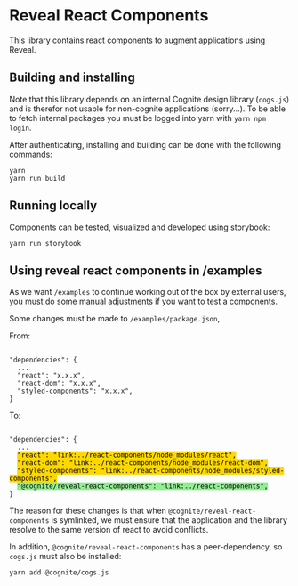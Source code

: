 # Reveal React Components
This library contains react components to augment applications using Reveal.

## Building and installing
Note that this library depends on an internal Cognite design library (`cogs.js`) and is therefor not usable for non-cognite applications (sorry...). 
To be able to fetch internal packages you must be logged into yarn with `yarn npm login`.

After authenticating, installing and building can be done with the following commands:

```
yarn
yarn run build
```

## Running locally
Components can be tested, visualized and developed using storybook:
```
yarn run storybook
```


## Using reveal react components in /examples
As we want `/examples` to continue working out of the box by external users, you must do some manual adjustments if you want to test a components.

Some changes must be made to `/examples/package.json`,

From:
<pre><code>
"dependencies": {
  ...
  "react": "x.x.x",
  "react-dom": "x.x.x",
  "styled-components": "x.x.x",
}
</code></pre>

To:
<pre><code>
"dependencies": {
  ...
  <mark style="background-color: Gold;">"react": "link:../react-components/node_modules/react",</mark>
  <mark style="background-color: Gold;">"react-dom": "link:../react-components/node_modules/react-dom",</mark>
  <mark style="background-color: Gold;">"styled-components": "link:../react-components/node_modules/styled-components",</mark>
  <mark style="background-color: LightGreen;">"@cognite/reveal-react-components": "link:../react-components",</mark>
}
</code></pre>

The reason for these changes is that when `@cognite/reveal-react-components` is symlinked, we must ensure that the application and the library resolve to the same version of react to avoid conflicts.

In addition, `@cognite/reveal-react-components` has a peer-dependency, so `cogs.js` must also be installed:

```
yarn add @cognite/cogs.js
```
